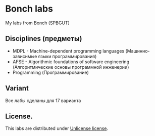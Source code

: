 # Bonch labs
My labs from Bonch (SPBGUT)

## Disciplines (предметы)
* MDPL - Machine-dependent programming languages (Машинно-зависимые языки программирования)
* AFSE - Algorithmic foundations of software engineering (Алгоритмические основы программной инженерии)
* Programming (Программирование)

## Variant
Все лабы сделаны для 17 варианта

## License.
This labs are distributed under [Unlicense license](https://github.com/semyon-dev/bonch-labs/blob/master/LICENSE).
